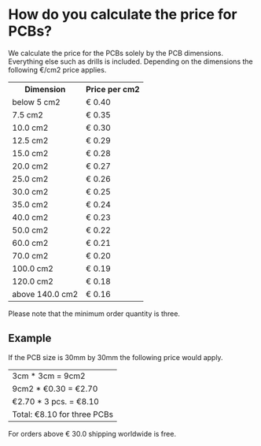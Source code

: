 <!-- --- title: Submitting orders: How do you calculate the price for PCBs? -->
# How do you calculate the price for PCBs?
We calculate the price for the PCBs solely by the PCB dimensions. Everything else such as drills is included.
Depending on the dimensions the following €/cm2 price applies.

<table>
  <tr>
    <th>Dimension</th>
    <th>Price per cm2</th>
  </tr>
  <tr>
    <td>below 5 cm2</td>
    <td>€ 0.40</td>
  </tr>
  <tr>
    <td>7.5 cm2</td>
    <td>€ 0.35</td>
  </tr>
  <tr>
    <td>10.0 cm2</td>
    <td>€ 0.30</td>
  </tr>
  <tr>
    <td>12.5 cm2</td>
    <td>€ 0.29</td>
  </tr>
  <tr>
    <td>15.0 cm2</td>
    <td>€ 0.28</td>
  </tr>
  <tr>
    <td>20.0 cm2</td>
    <td>€ 0.27</td>
  </tr>
  <tr>
    <td>25.0 cm2</td>
    <td>€ 0.26</td>
  </tr>
  <tr>
    <td>30.0 cm2</td>
    <td>€ 0.25</td>
  </tr>
  <tr>
    <td>35.0 cm2</td>
    <td>€ 0.24</td>
  </tr>
  <tr>
    <td>40.0 cm2</td>
    <td>€ 0.23</td>
  </tr>
  <tr>
    <td>50.0 cm2</td>
    <td>€ 0.22</td>
  </tr>
  <tr>
    <td>60.0 cm2</td>
    <td>€ 0.21</td>
  </tr>
  <tr>
    <td>70.0 cm2</td>
    <td>€ 0.20</td>
  </tr>
  <tr>
    <td>100.0 cm2</td>
    <td>€ 0.19</td>
  </tr>
  <tr>
    <td>120.0 cm2</td>
    <td>€ 0.18</td>
  </tr>
  <tr>
    <td>above 140.0 cm2</td>
    <td>€ 0.16</td>
  </tr>
</table>

Please note that the minimum order quantity is three.

## Example
If the PCB size is 30mm by 30mm the following price would apply.

<table>
  <tr>
    <td>3cm * 3cm = 9cm2</td>
  </tr>
  <tr>
    <td>9cm2 * €0.30 = €2.70</td>
  </tr>
  <tr>
    <td>€2.70 * 3 pcs. = €8.10</td>
  </tr>
  <tr>
    <td>Total: €8.10 for three PCBs</td>
  </tr>
</table>

For orders above € 30.0 shipping worldwide is free.